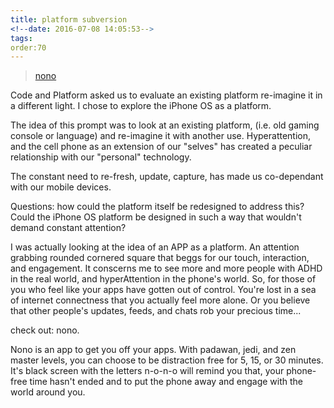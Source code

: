 ```yaml
---
title: platform subversion
<!--date: 2016-07-08 14:05:53-->
tags:
order:70
---
```

<blockquote class="imgur-embed-pub" lang="en" data-id="a/Jm7XZ"><a href="//imgur.com/a/Jm7XZ">nono</a></blockquote><script async src="//s.imgur.com/min/embed.js" charset="utf-8"></script>

Code and Platform asked us to evaluate an existing platform re-imagine it in a different light. I chose to explore the iPhone OS as a platform.  

The idea of this prompt was to look at an existing platform, (i.e. old gaming console or language) and re-imagine it with another use. Hyperattention, and the cell phone as an extension of our "selves" has created a peculiar relationship with our "personal" technology. 

The constant need to re-fresh, update, capture, has made us co-dependant with our mobile devices.  
 
Questions: how could the platform itself be redesigned to address this?  Could the iPhone OS platform be designed in such a way that wouldn't demand constant attention?

I was actually looking at the idea of an APP as a platform.  An attention grabbing rounded cornered square that beggs for our touch, interaction, and engagement.  It conscerns me to see more and more people with ADHD in the real world, and hyperAttention in the phone's world.  So, for those of you who feel like your apps have gotten out of control.  You're lost in a sea of internet connectness that you actually feel more alone.  Or you believe that other people's updates, feeds, and chats rob your precious time...

check out: nono.

Nono is an app to get you off your apps.  With padawan, jedi, and zen master levels, you can choose to be distraction free for 5, 15, or 30 minutes.  It's black screen with the letters n-o-n-o will remind you that, your phone-free time hasn't ended and to put the phone away and engage with the world around you. 

